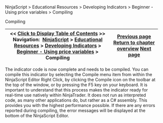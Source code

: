 ﻿


NinjaScript \> Educational Resources \> Developing Indicators \> Beginner \- Using price variables \> Compiling






















Compiling







| \<\< [Click to Display Table of Contents](compiling.md) \>\> **Navigation:**     [NinjaScript](ninjascript.md) \> [Educational Resources](educational_resources.md) \> [Developing Indicators](developing_indicators.md) \> [Beginner \- Using price variables](beginner_-_using_price_variabl.md) \> Compiling | [Previous page](entering_calculation_logic.md) [Return to chapter overview](beginner_-_using_price_variabl.md) [Next page](using.md) |
| --- | --- |











The indicator code is now complete and needs to be compiled. You can compile this indicator by selecting the Compile menu item from within the NinjaScript Editor Right Click, by clicking the Compile icon on the toolbar at the top of the window, or by pressing the F5 key on your keyboard. It is important to understand that this process makes the indicator ready for real\-time use natively within NinjaTrader. It does not run as interpreted code, as many other applications do, but rather as a C\# assembly. This provides you with the highest performance possible. If there are any errors reported during compiling, the error messages will be displayed at the bottom of the NinjaScript Editor.








